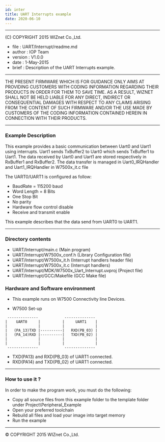 ```yaml
---
id: inter
title: UART Interrupts example
date: 2020-06-10
--- 
```


******************************************************************************
(C) COPYRIGHT 2015 WIZnet Co.,Ltd.

  * file    : UART/Interrupt/readme.md 
  * author  : IOP Team
  * version : V1.0.0
  * date    : 1-May-2015
  * brief   : Description of the UART Interrupts example.
******************************************************************************
THE PRESENT FIRMWARE WHICH IS FOR GUIDANCE ONLY AIMS AT PROVIDING CUSTOMERS WITH CODING INFORMATION REGARDING THEIR PRODUCTS IN ORDER FOR THEM TO SAVE TIME. AS A RESULT, WIZNET SHALL NOT BE HELD LIABLE FOR ANY DIRECT, INDIRECT OR CONSEQUENTIAL DAMAGES WITH RESPECT TO ANY CLAIMS ARISING FROM THE CONTENT OF SUCH FIRMWARE AND/OR THE USE MADE BY CUSTOMERS OF THE CODING INFORMATION CONTAINED HEREIN IN CONNECTION WITH THEIR PRODUCTS.
******************************************************************************

### Example Description

This example provides a basic communication between Uart0 and Uart1 using 
interrupts.
Uart1 sends TxBuffer2 to Uart0 which sends TxBuffer1 to Uart1. The data received 
by Uart0 and Uart1 are stored respectively in RxBuffer1 and RxBuffer2. The data
transfer is managed in Uart0_IRQHandler and Uart1_IRQHandler in W7500x_it.c file

The UART0/UART1 is configured as follow:

  - BaudRate = 115200 baud  
  - Word Length = 8 Bits
  - One Stop Bit
  - No parity
  - Hardware flow control disable
  - Receive and transmit enable
    
This example describes that the data send from UART0 to UART1.

______________________________________________________________________________
### Directory contents

  - UART/Interrupt/main.c                                            (Main program)
  - UART/Interrupt/W7500x_conf.h                                     (Library Configuration file)
  - UART/Interrupt/W7500x_it.h                                       (Interrupt handlers header file)
  - UART/Interrupt/W7500x_it.c                                       (Interrupt handlers)
  - UART/Interrupt/MDK/W7500x_Uart_Interrupt.uvproj                  (Project file)
  - UART/Interrupt/GCC/Makefile                                       (GCC Make file)

### Hardware and Software environment 

  - This example runs on W7500 Connectivity line Devices.
  
  -  W7500 Set-up


``` 
 --------------            --------------
|    UART0     |          |     UART1    |
|              |          |              |
|   (PA_13)TXD |----------|   RXD(PB_03) |
|   (PA_14)RXD |----------|   TXD(PB_02) |
|              |          |              |
|              |          |              |
 --------------            --------------
```
 


   - TXD(PA13) and RXD(PB_03) of UART1 connected.
   - RXD(PA14) and TXD(PB_02) of UART1 connected.
  
 
______________________________________________________________________________

### How to use it ? 
In order to make the program work, you must do the following:
 - Copy all source files from this example folder to the template folder under
   Project\Peripheral_Example
 - Open your preferred toolchain 
 - Rebuild all files and load your image into target memory
 - Run the example 
______________________________________________________________________________

&copy; COPYRIGHT 2015 WIZnet Co.,Ltd.
